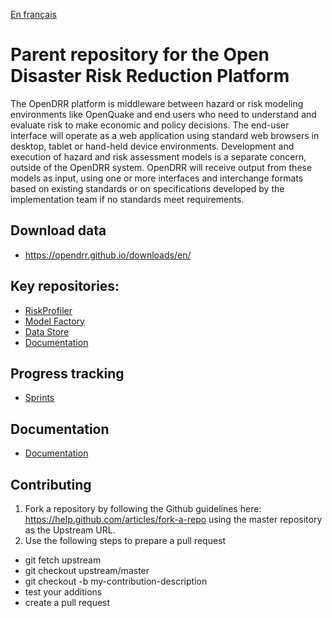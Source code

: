 [En français](LISEZMOI.md)

# Parent repository for the Open Disaster Risk Reduction Platform

The OpenDRR platform is middleware between hazard or risk modeling environments like OpenQuake and end users who need to understand and evaluate risk to make economic and policy decisions. The end-user interface will operate as a web application using standard web browsers in desktop, tablet or hand-held device environments. Development and execution of hazard and risk assessment models is a separate concern, outside of the OpenDRR system. OpenDRR will receive output from these models as input, using one or more interfaces and interchange formats based on existing standards or on specifications developed by the implementation team if no standards meet requirements.

## Download data
* https://opendrr.github.io/downloads/en/

## Key repositories:

* [RiskProfiler](https://github.com/OpenDRR/riskprofiler)
* [Model Factory](https://github.com/OpenDRR/model-factory)
* [Data Store](https://github.com/OpenDRR/opendrr-data-store)
* [Documentation](https://github.com/OpenDRR/documentation)

## Progress tracking
* [Sprints](https://github.com/OpenDRR/opendrr-platform/wiki)

## Documentation
* [Documentation](https://github.com/OpenDRR/documentation)

## Contributing
1. Fork a repository by following the Github guidelines here: https://help.github.com/articles/fork-a-repo using the master repository as the Upstream URL.
2. Use the following steps to prepare a pull request
  - git fetch upstream
  - git checkout upstream/master
  - git checkout -b my-contribution-description
  - test your additions
  - create a pull request
